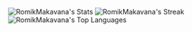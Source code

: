 ![RomikMakavana's Stats](https://github-readme-stats.vercel.app/api?username=RomikMakavana&theme=vue-dark&show_icons=true&hide_border=true&count_private=true&refresh=3)
![RomikMakavana's Streak](https://github-readme-streak-stats.herokuapp.com/?user=RomikMakavana&theme=vue-dark&hide_border=true)
![RomikMakavana's Top Languages](https://github-readme-stats.vercel.app/api/top-langs/?username=RomikMakavana&theme=vue-dark&show_icons=true&hide_border=true&layout=compact)
